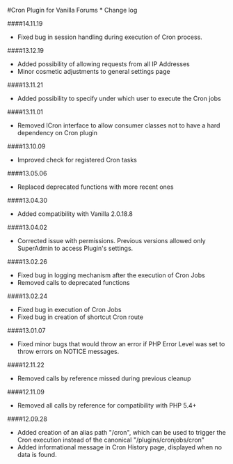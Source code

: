 #Cron Plugin for Vanilla Forums * Change log

####14.11.19
* Fixed bug in session handling during execution of Cron process.

####13.12.19
* Added possibility of allowing requests from all IP Addresses
* Minor cosmetic adjustments to general settings page

####13.11.21
* Added possibility to specify under which user to execute the Cron jobs

####13.11.01
* Removed ICron interface to allow consumer classes not to have a hard dependency on Cron plugin

####13.10.09
* Improved check for registered Cron tasks

####13.05.06
* Replaced deprecated functions with more recent ones

####13.04.30
* Added compatibility with Vanilla 2.0.18.8

####13.04.02
* Corrected issue with permissions. Previous versions allowed only SuperAdmin to access Plugin's settings.

####13.02.26
* Fixed bug in logging mechanism after the execution of Cron Jobs
* Removed calls to deprecated functions

####13.02.24
* Fixed bug in execution of Cron Jobs
* Fixed bug in creation of shortcut Cron route

####13.01.07
* Fixed minor bugs that would throw an error if PHP Error Level was set to throw errors on NOTICE messages.

####12.11.22
* Removed calls by reference missed during previous cleanup

####12.11.09
* Removed all calls by reference for compatibility with PHP 5.4+

####12.09.28
* Added creation of an alias path "/cron", which can be used to trigger the Cron
	execution instead of the canonical "/plugins/cronjobs/cron"
* Added informational message in Cron History page, displayed when no data is
	found.
